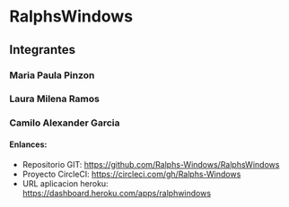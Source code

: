 # RalphsWindows
## Integrantes

### Maria Paula Pinzon
### Laura Milena Ramos
### Camilo Alexander Garcia

#### Enlances:
* Repositorio GIT: https://github.com/Ralphs-Windows/RalphsWindows
* Proyecto CircleCI: https://circleci.com/gh/Ralphs-Windows
* URL aplicacion heroku: https://dashboard.heroku.com/apps/ralphwindows

